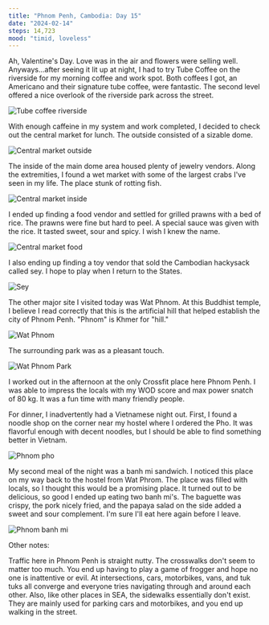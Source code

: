 ```yaml
---
title: "Phnom Penh, Cambodia: Day 15"
date: "2024-02-14"
steps: 14,723
mood: "timid, loveless"
---
```


Ah, Valentine's Day. Love was in the air and flowers were selling well. Anyways...after seeing it lit up at night, I had to try Tube Coffee on the riverside for my morning coffee and work spot. Both coffees I got, an Americano and their signature tube coffee, were fantastic. The second level offered a nice overlook of the riverside park across the street.

![Tube coffee riverside](/images/tube-coffee.jpeg)

With enough caffeine in my system and work completed, I decided to check out the central market for lunch. The outside consisted of a sizable dome.

![Central market outside](/images/central-market-outside.jpeg)

The inside of the main dome area housed plenty of jewelry vendors. Along the extremities, I found a wet market with some of the largest crabs I've seen in my life. The place stunk of rotting fish.

![Central market inside](/images/central-market-inside.jpeg)

I ended up finding a food vendor and settled for grilled prawns with a bed of rice. The prawns were fine but hard to peel. A special sauce was given with the rice. It tasted sweet, sour and spicy. I wish I knew the name.

![Central market food](/images/central-market-food.jpeg)

I also ending up finding a toy vendor that sold the Cambodian hackysack called sey. I hope to play when I return to the States.

![Sey](/images/sey.jpeg)

The other major site I visited today was Wat Phnom. At this Buddhist temple, I believe I read correctly that this is the artificial hill that helped establish the city of Phnom Penh. "Phnom" is Khmer for "hill."

![Wat Phnom](/images/wat-phnom.jpeg)

The surrounding park was as a pleasant touch.

![Wat Phnom Park](/images/wat-phnom-park.jpeg)

I worked out in the afternoon at the only Crossfit place here Phnom Penh. I was able to impress the locals with my WOD score and max power snatch of 80 kg. It was a fun time with many friendly people.

For dinner, I inadvertently had a Vietnamese night out. First, I found a noodle shop on the corner near my hostel where I ordered the Pho. It was flavorful enough with decent noodles, but I should be able to find something better in Vietnam.

![Phnom pho](/images/phnom-pho.jpeg)

My second meal of the night was a banh mi sandwich. I noticed this place on my way back to the hostel from Wat Phrom. The place was filled with locals, so I thought this would be a promising place. It turned out to be delicious, so good I ended up eating two banh mi's. The baguette was crispy, the pork nicely fried, and the papaya salad on the side added a sweet and sour complement. I'm sure I'll eat here again before I leave.

![Phnom banh mi](/images/phnom-banh-mi.jpeg)

Other notes:

Traffic here in Phnom Penh is straight nutty. The crosswalks don't seem to matter too much. You end up having to play a game of frogger and hope no one is inattentive or evil. At intersections, cars, motorbikes, vans, and tuk tuks all converge and everyone tries navigating through and around each other. Also, like other places in SEA, the sidewalks essentially don't exist. They are mainly used for parking cars and motorbikes, and you end up walking in the street.
